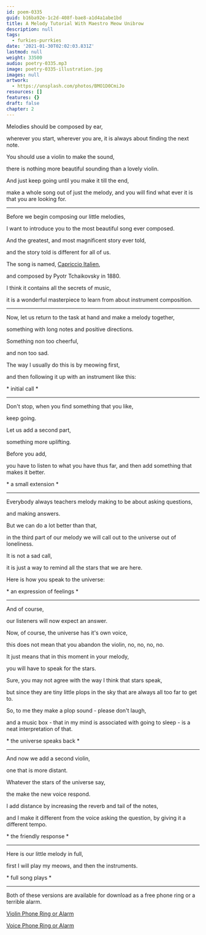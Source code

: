 ```yaml
---
id: poem-0335
guid: b16ba92e-1c2d-408f-bae8-a1d4a1abe1bd
title: A Melody Tutorial With Maestro Meow Unibrow
description: null
tags:
  - furkies-purrkies
date: '2021-01-30T02:02:03.831Z'
lastmod: null
weight: 33500
audio: poetry-0335.mp3
image: poetry-0335-illustration.jpg
images: null
artwork:
  - https://unsplash.com/photos/BMO1D0CmiJo
resources: []
features: {}
draft: false
chapter: 2
---
```


Melodies should be composed by ear,

wherever you start, wherever you are, it is always about finding the next note.

You should use a violin to make the sound,

there is nothing more beautiful sounding than a lovely violin.

And just keep going until you make it till the end,

make a whole song out of just the melody, and you will find what ever it is that you are looking for.

---

Before we begin composing our little melodies,

I want to introduce you to the most beautiful song ever composed.

And the greatest, and most magnificent story ever told,

and the story told is different for all of us.

The song is named, [Capriccio Italien](https://www.youtube.com/watch?v=dyy0p90GO2w),

and composed by Pyotr Tchaikovsky in 1880.

I think it contains all the secrets of music,

it is a wonderful masterpiece to learn from about instrument composition.

---

Now, let us return to the task at hand and make a melody together,

something with long notes and positive directions.

Something non too cheerful,

and non too sad.

The way I usually do this is by meowing first,

and then following it up with an instrument like this:

\* initial call \*

---

Don't stop, when you find something that you like,

keep going.

Let us add a second part,

something more uplifting.

Before you add,

you have to listen to what you have thus far, and then add something that makes it better.

\* a small extension \*

---

Everybody always teachers melody making to be about asking questions,

and making answers.

But we can do a lot better than that,

in the third part of our melody we will call out to the universe out of loneliness.

It is not a sad call,

it is just a way to remind all the stars that we are here.

Here is how you speak to the universe:

\* an expression of feelings \*

---

And of course,

our listeners will now expect an answer.

Now, of course, the universe has it's own voice,

this does not mean that you abandon the violin, no, no, no, no.

It just means that in this moment in your melody,

you will have to speak for the stars.

Sure, you may not agree with the way I think that stars speak,

but since they are tiny little plops in the sky that are always all too far to get to.

So, to me they make a plop sound - please don't laugh,

and a music box - that in my mind is associated with going to sleep - is a neat interpretation of that.

\* the universe speaks back \*

---

And now we add a second violin,

one that is more distant.

Whatever the stars of the universe say,

the make the new voice respond.

I add distance by increasing the reverb and tail of the notes,

and I make it different from the voice asking the question, by giving it a different tempo.

\* the friendly response \*

---

Here is our little melody in full,

first I will play my meows, and then the instruments.

\* full song plays \*

---

Both of these versions are available for download as a free phone ring or a terrible alarm.

[Violin Phone Ring or Alarm](files/violin-0335.mp3)

[Voice Phone Ring or Alarm](files/voice-0335.mp3)
